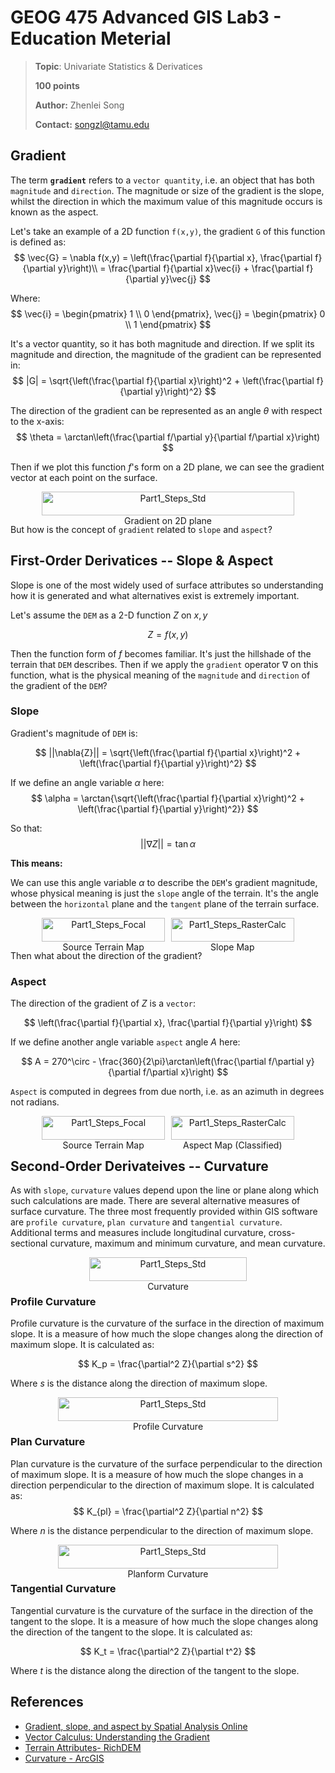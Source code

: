 # GEOG 475 Advanced GIS Lab3 - Education Meterial

>**Topic**: Univariate Statistics & Derivatices
>
>**100 points**
>
>**Author:** Zhenlei Song
>
>**Contact:** [songzl@tamu.edu](mailto:songzl@tamu.edu)

## Gradient

The term **`gradient`** refers to a `vector quantity`, i.e. an object that has both `magnitude` and `direction`. The magnitude or size of the gradient is the slope, whilst the direction in which the maximum value of this magnitude occurs is known as the aspect.

Let's take an example of a 2D function `f(x,y)`, the gradient `G` of this function is defined as:
$$
\vec{G} = \nabla f(x,y) = \left(\frac{\partial f}{\partial x}, \frac{\partial f}{\partial y}\right)\\
= \frac{\partial f}{\partial x}\vec{i} + \frac{\partial f}{\partial y}\vec{j}
$$

Where: 
$$
\vec{i} = \begin{pmatrix} 1 \\ 0 \end{pmatrix}, \vec{j} = \begin{pmatrix} 0 \\ 1 \end{pmatrix}
$$

It's a vector quantity, so it has both magnitude and direction. If we split its magnitude and direction, the magnitude of the gradient can be represented in:
$$
|G| = \sqrt{\left(\frac{\partial f}{\partial x}\right)^2 + \left(\frac{\partial f}{\partial y}\right)^2}
$$

The direction of the gradient can be represented as an angle $\theta$ with respect to the x-axis:
$$
\theta = \arctan\left(\frac{\partial f/\partial y}{\partial f/\partial x}\right)
$$

Then if we plot this function $f$'s form on a 2D plane, we can see the gradient vector at each point on the surface.

<div style="display: grid; grid-template-columns: repeat(1, 1fr); gap: 10px; width: 80%; margin: 0 auto;">
    <figure style="margin: 0; text-align: center;">
        <img src="./img/gradient_example.jpeg" alt="Part1_Steps_Std" style="width: 100%; height: auto; object-fit: cover;" />
        <figcaption>Gradient on 2D plane</figcaption>
    </figure>
</div>

But how is the concept of `gradient` related to `slope` and `aspect`?

## First-Order Derivatices -- Slope & Aspect

Slope is one of the most widely used of surface attributes so understanding how it is generated and what alternatives exist is extremely important.

Let's assume the `DEM` as a 2-D function $Z$ on $x,y$

$$
Z = f(x,y)
$$

Then the function form of $f$ becomes familiar. It's just the hillshade of the terrain that `DEM` describes. Then if we apply the `gradient` operator $\nabla$ on this function, what is the physical meaning of the `magnitude` and `direction` of the gradient of the `DEM`?

### Slope

Gradient's magnitude of `DEM` is:

$$
||\nabla{Z}|| = \sqrt{\left(\frac{\partial f}{\partial x}\right)^2 + \left(\frac{\partial f}{\partial y}\right)^2}
$$

If we define an angle variable $\alpha$ here:
$$
\alpha = \arctan{\sqrt{\left(\frac{\partial f}{\partial x}\right)^2 + \left(\frac{\partial f}{\partial y}\right)^2}}
$$

So that:
$$
||\nabla{Z}|| = \tan{\alpha}
$$

**This means:**

We can use this angle variable *$\alpha$* to describe the `DEM`'s gradient magnitude, whose physical meaning is just the `slope` angle of the terrain. It's the angle between the `horizontal` plane and the `tangent` plane of the terrain surface.

<div style="display: grid; grid-template-columns: repeat(2, 1fr); gap: 10px; width: 80%; margin: 0 auto;">
    <figure style="margin: 0; text-align: center;">
        <img src="./img/Edu_SrcTerrainMap.png" alt="Part1_Steps_Focal" style="width: 100%; height: auto; object-fit: cover;" />
        <figcaption>Source Terrain Map</figcaption>
    </figure>
    <figure style="margin: 0; text-align: center;">
        <img src="./img/Edu_SlopeMap.png" alt="Part1_Steps_RasterCalc" style="width: 100%; height: auto; object-fit: cover;" />
        <figcaption>Slope Map</figcaption>
    </figure>
</div>

Then what about the direction of the gradient?

### Aspect

The direction of the gradient of $Z$ is a `vector`:

$$
\left(\frac{\partial f}{\partial x}, \frac{\partial f}{\partial y}\right)
$$

If we define another angle variable `aspect` angle $A$ here:

$$
A = 270^\circ - \frac{360}{2\pi}\arctan\left(\frac{\partial f/\partial y}{\partial f/\partial x}\right)
$$

`Aspect` is computed in degrees from due north, i.e. as an azimuth in degrees not radians.

<div style="display: grid; grid-template-columns: repeat(2, 1fr); gap: 10px; width: 80%; margin: 0 auto;">
    <figure style="margin: 0; text-align: center;">
        <img src="./img/Edu_SrcTerrainMap.png" alt="Part1_Steps_Focal" style="width: 100%; height: auto; object-fit: cover;" />
        <figcaption>Source Terrain Map</figcaption>
    </figure>
    <figure style="margin: 0; text-align: center;">
        <img src="./img/Edu_AspectClssified.png" alt="Part1_Steps_RasterCalc" style="width: 100%; height: auto; object-fit: cover;" />
        <figcaption>Aspect Map (Classified)</figcaption>
    </figure>
</div>

## Second-Order Derivateives -- Curvature

As with `slope`, `curvature` values depend upon the line or plane along which such calculations are made. There are several alternative measures of surface curvature. The three most frequently provided within GIS software are `profile curvature`, `plan curvature` and `tangential curvature`. Additional terms and measures include longitudinal curvature, cross-sectional curvature, maximum and minimum curvature, and mean curvature.

<div style="display: grid; grid-template-columns: repeat(1, 1fr); gap: 10px; width: 50%; margin: 0 auto;">
    <figure style="margin: 0; text-align: center;">
        <img src="./img/Edu_StdCurv.png" alt="Part1_Steps_Std" style="width: 100%; height: auto; object-fit: cover;" />
        <figcaption>Curvature</figcaption>
    </figure>
</div>

### Profile Curvature

Profile curvature is the curvature of the surface in the direction of maximum slope. It is a measure of how much the slope changes along the direction of maximum slope. It is calculated as:

$$
K_p = \frac{\partial^2 Z}{\partial s^2}
$$

Where $s$ is the distance along the direction of maximum slope.

<div style="display: grid; grid-template-columns: repeat(1, 1fr); gap: 10px; width: 70%; margin: 0 auto;">
    <figure style="margin: 0; text-align: center;">
        <img src="./img/Edu_ProfCurv.png" alt="Part1_Steps_Std" style="width: 100%; height: auto; object-fit: cover;" />
        <figcaption>Profile Curvature</figcaption>
    </figure>
</div>

### Plan Curvature

Plan curvature is the curvature of the surface perpendicular to the direction of maximum slope. It is a measure of how much the slope changes in a direction perpendicular to the direction of maximum slope. It is calculated as:
$$
K_{pl} = \frac{\partial^2 Z}{\partial n^2}
$$

Where $n$ is the distance perpendicular to the direction of maximum slope.

<div style="display: grid; grid-template-columns: repeat(1, 1fr); gap: 10px; width: 70%; margin: 0 auto;">
    <figure style="margin: 0; text-align: center;">
        <img src="./img/Edu_PlanCurv.png" alt="Part1_Steps_Std" style="width: 100%; height: auto; object-fit: cover;" />
        <figcaption>Planform Curvature</figcaption>
    </figure>
</div>

### Tangential Curvature

Tangential curvature is the curvature of the surface in the direction of the tangent to the slope. It is a measure of how much the slope changes along the direction of the tangent to the slope. It is calculated as:

$$
K_t = \frac{\partial^2 Z}{\partial t^2}
$$

Where $t$ is the distance along the direction of the tangent to the slope.

## References

- [Gradient, slope, and aspect by Spatial Analysis Online](https://spatialanalysisonline.com/HTML/gradient__slope_and_aspect.htm)
- [Vector Calculus: Understanding the Gradient](https://betterexplained.com/articles/vector-calculus-understanding-the-gradient/#:~:text=The%20gradient%20is%20a%20fancy,a%20function%20(intuition%20on%20why))
- [Terrain Attributes- RichDEM](https://richdem.readthedocs.io/en/latest/terrain_attributes.html)
- [Curvature - ArcGIS](https://pro.arcgis.com/en/pro-app/3.3/help/analysis/raster-functions/curvature-function.htm)
